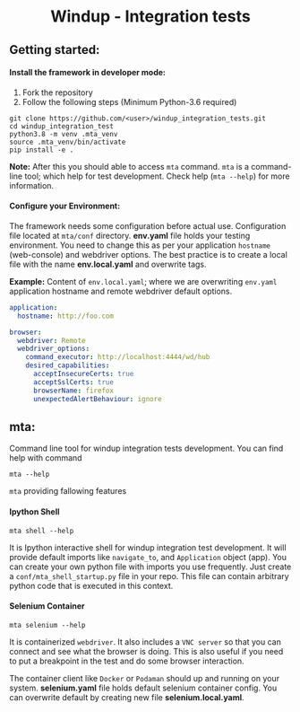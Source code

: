 <h1 align="center"> Windup - Integration tests </h1>

## Getting started:
#### Install the framework in developer mode:
1. Fork the repository
2. Follow the following steps (Minimum Python-3.6 required)

```shell
git clone https://github.com/<user>/windup_integration_tests.git
cd windup_integration_test
python3.8 -m venv .mta_venv
source .mta_venv/bin/activate
pip install -e .
```

**Note:** After this you should able to access `mta` command. `mta` is a command-line tool;
which help for test development. Check help (`mta --help`) for more information.

#### Configure your Environment:
The framework needs some configuration before actual use. Configuration file located at `mta/conf` directory.
**env.yaml** file holds your testing environment.
You need to change this as per your application `hostname` (web-console) and webdriver options.
The best practice is to create a local file with the name **env.local.yaml** and overwrite tags.


**Example:** Content of `env.local.yaml`; where we are overwriting `env.yaml` application hostname and
remote webdriver default options.

```yaml
application:
  hostname: http://foo.com

browser:
  webdriver: Remote
  webdriver_options:
    command_executor: http://localhost:4444/wd/hub
    desired_capabilities:
      acceptInsecureCerts: true
      acceptSslCerts: true
      browserName: firefox
      unexpectedAlertBehaviour: ignore
```

## mta:
Command line tool for windup integration tests development. You can find help with command
```shell
mta --help
```

`mta` providing fallowing features

#### Ipython Shell
```shell
mta shell --help
```
It is Ipython interactive shell for windup integration test development.
It will provide default imports like `navigate_to`, and `Application` object (app).
You can create your own python file with imports you use frequently.
Just create a `conf/mta_shell_startup.py` file in your repo.
This file can contain arbitrary python code that is executed in this context.

#### Selenium Container
```shell
mta selenium --help
```
It is containerized `webdriver`. It also includes a `VNC server` so that you can connect
and see what the browser is doing. This is also useful if you need to put a breakpoint in the test
and do some browser interaction.

The container client like `Docker` or `Podaman` should up and running on your system.
**selenium.yaml** file holds default selenium container config.
You can overwrite default by creating new file **selenium.local.yaml**.
